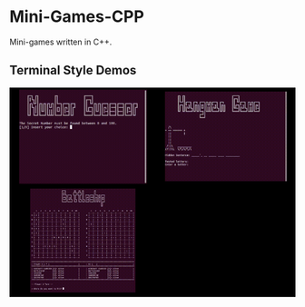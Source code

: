 # Mini-Games-CPP
Mini-games written in C++.

## Terminal Style Demos
<table>
  <tr>
    <td style="border-color: black; background-color: black;">
      <img src="./Terminal Style/NumberGuesser/assets/number_guesser_demo.gif" alt="Number Guesser Demo">
    </td>
    <td style="border-color: black; background-color: black;">
      <img src="./Terminal Style/HangmanGame/assets/hangman_demo.gif" alt="Hangman Demo">
    </td>
  </tr>

  <tr>
    <td style="border-color: black; background-color: black;">
      <img src="./Terminal Style/Battleship/assets/battleship_demo.gif" alt="Number Guesser Demo">
    </td>
    <td style="border-color: black; background-color: black;"></td>
  </tr>
</table>
